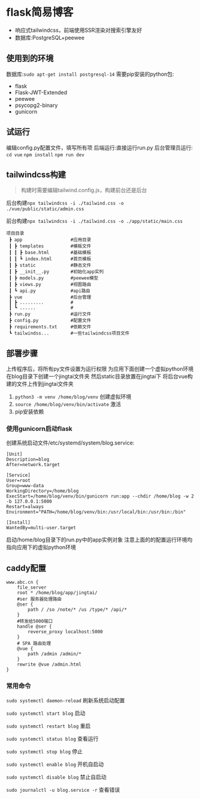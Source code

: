 # flask简易博客

- 响应式tailwindcss，前端使用SSR渲染对搜索引擎友好
- 数据库:PostgreSQL+peewee

## 使用到的环境
数据库:`sudo apt-get install postgresql-14`
需要pip安装的python包:
- flask
- Flask-JWT-Extended
- peewee
- psycopg2-binary
- gunicorn


## 试运行
编辑config.py配置文件，填写所有项
后端运行:直接运行run.py
后台管理员运行:
`cd vue`
`npm install`
`npm run dev`

## tailwindcss构建

> 构建时需要编辑tailwind.config.js，构建前台还是后台

后台构建`npx tailwindcss -i ./tailwind.css -o ./vue/public/static/admin.css`

前台构建`npx tailwindcss -i ./tailwind.css -o ./app/static/main.css`

```
项目目录
 ┣ app                  #应用目录
 ┃ ┣ templates          #模板文件
 ┃ ┃ ┣ base.html        #基础模板  
 ┃ ┃ ┗ index.html       #首页模板
 ┃ ┣ static             #静态文件
 ┃ ┣ __init__.py        #初始化app实列
 ┃ ┣ models.py          #peewee模型
 ┃ ┣ views.py           #视图路由
 ┃ ┗ api.py             #api路由
 ┣ vue                  #后台管理
 ┃ ┣ .........          #
 ┃ ┗ ......             #
 ┣ run.py               #运行文件
 ┣ config.py            #配置文件
 ┣ requirements.txt     #依赖文件
 ┗ tailwindss...		#一些tailwindcss项目文件
```

## 部署步骤
上传程序后，将所有py文件设置为运行权限
为应用下面创建一个虚拟python环境
在blog目录下创建一个jingtai文件夹
然后static目录放置在jingtai下
将后台vue构建的文件上传到jingtai文件夹

1. `python3 -m venv /home/blog/venv` 创建虚拟环境
2. `source /home/blog/venv/bin/activate` 激活
3. pip安装依赖


### 使用gunicorn启动flask
创建系统启动文件/etc/systemd/system/blog.service:
```
[Unit]
Description=blog
After=network.target

[Service]
User=root
Group=www-data
WorkingDirectory=/home/blog
ExecStart=/home/blog/venv/bin/gunicorn run:app --chdir /home/blog -w 2 -b 127.0.0.1:5000
Restart=always
Environment="PATH=/home/blog/venv/bin:/usr/local/bin:/usr/bin:/bin"

[Install]
WantedBy=multi-user.target
```
启动/home/blog目录下的run.py中的app实例对象
注意上面的的配置运行环境均指向应用下的虚拟python环境

## caddy配置
```
www.abc.cn {
	file_server
	root * /home/blog/app/jingtai/
	#ser 服务器处理路由
	@ser {
        path / /so /note/* /us /type/* /api/*
    }
	#转发给5000端口
	handle @ser {
		reverse_proxy localhost:5000
	}
	# SPA 路由处理
    @vue {
        path /admin /admin/*
    }
    rewrite @vue /admin.html
}
```

### 常用命令
`sudo systemctl daemon-reload` 刷新系统启动配置

`sudo systemctl start blog` 启动

`sudo systemctl restart blog` 重启

`sudo systemctl status blog` 查看运行

`sudo systemctl stop blog` 停止

`sudo systemctl enable blog` 开机自启动

`sudo systemctl disable blog`   禁止自启动

`sudo journalctl -u blog.service -r` 查看错误




